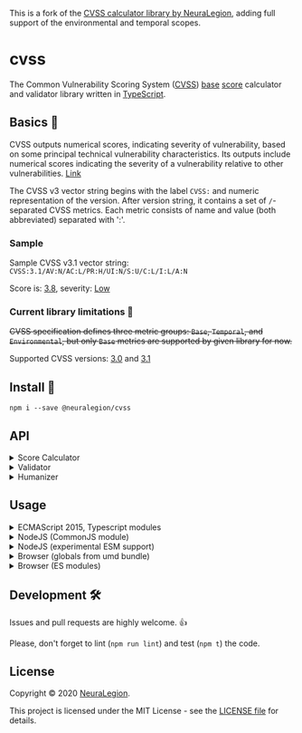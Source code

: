 This is a fork of the [CVSS calculator library by NeuraLegion](https://github.com/NeuraLegion/cvss), adding full support of the environmental and temporal scopes.

# cvss

The Common Vulnerability Scoring System ([CVSS](https://www.first.org/cvss/)) [base](https://www.first.org/cvss/specification-document#Base-Metrics) [score](https://www.first.org/cvss/specification-document#1-2-Scoring) calculator and validator library written in [TypeScript](https://www.typescriptlang.org/).

## Basics 🧾

CVSS outputs numerical scores, indicating severity of vulnerability, based on some principal technical vulnerability characteristics. 
Its outputs include numerical scores indicating the severity of a vulnerability relative to other vulnerabilities. [Link](https://www.first.org/cvss/v3.1/specification-document#Introduction)

The CVSS v3 vector string begins with the label `CVSS:` and numeric representation of the version.
After version string, it contains a set of `/`-separated CVSS metrics.
Each metric consists of name and value (both abbreviated) separated with ':'.

### Sample

Sample CVSS v3.1 vector string: `CVSS:3.1/AV:N/AC:L/PR:H/UI:N/S:U/C:L/I:L/A:N`

Score is: [3.8](https://www.first.org/cvss/calculator/3.1#CVSS:3.1/AV:N/AC:L/PR:H/UI:N/S:U/C:L/I:L/A:N), severity: [Low](https://www.first.org/cvss/calculator/3.1#CVSS:3.1/AV:N/AC:L/PR:H/UI:N/S:U/C:L/I:L/A:N)

### Current library limitations 🚧  

~~CVSS specification defines three metric groups: `Base`, `Temporal`, and `Environmental`, but only `Base` metrics are supported by given library for now.~~

Supported CVSS versions: [3.0](https://www.first.org/cvss/v3-0/) and [3.1](https://www.first.org/cvss/v3-1/)

## Install 🚀 

`npm i --save @neuralegion/cvss`

## API 

<details>
<summary>Score Calculator</summary>

`calculateBaseScore(cvssString): number`

Calculates [Base Score](https://www.first.org/cvss/v3.1/specification-document#7-1-Base-Metrics-Equations), 
which depends on sub-formulas for Impact Sub-Score (ISS), Impact, and Exploitability,

`calculateIss(metricsMap): number`

Calculates [Impact Sub-Score (ISS)](https://www.first.org/cvss/v3.1/specification-document#7-1-Base-Metrics-Equations)

`calculateImpact(metricsMap, iss): number`

Calculates [Impact](https://www.first.org/cvss/v3.1/specification-document#7-1-Base-Metrics-Equations)

`calculateExploitability(metricsMap): number`

Calculates [Exploitability](https://www.first.org/cvss/v3.1/specification-document#7-1-Base-Metrics-Equations)

</details>

<details>
<summary>Validator</summary>

`validate(cvssString): void`

Throws an Error if given CVSS string is either invalid or unsupported.

Error contains verbose message with error details. Sample error messages:
- CVSS vector must start with "CVSS:"
- Invalid CVSS string. Example: CVSS:3.0/AV:A/AC:H/PR:H/UI:R/S:U/C:N/I:N/A:L
- Unsupported CVSS version: 2.0. Only 3.0 and 3.1 are supported
- Duplicated metric: "AC:L"
- Missing mandatory CVSS base metric C (Confidentiality)
- Unknown CVSS metric "X". Allowed metrics: AV, AC, PR, UI, S, C, I, A
- Invalid value for CVSS metric PR (Privileges Required): Y. Allowed values: N (None), L (Low), H (High)
</details>

<details>
<summary>Humanizer</summary>

`humanizeBaseMetric(metric)`

Return un-abbreviated metric name: e.g. 'Confidentiality' for input 'C'

`humanizeBaseMetricValue(value, metric)`

Return un-abbreviated metric value: e.g. 'Network' for input ('AV', 'N')  
</details>

## Usage

<details>
<summary>ECMAScript 2015, Typescript modules</summary>

```
import { calculateBaseScore } from 'cvss';

const { score } = calculateBaseScore('CVSS:3.0/AV:N/AC:L/PR:N/UI:N/S:C/C:H/I:N/A:N');
console.log('score: ', score);
```
</details>

<details>
<summary>NodeJS (CommonJS module)</summary>

```
const cvss = require('cvss');

const { score } = calculateBaseScore('CVSS:3.0/AV:N/AC:L/PR:N/UI:N/S:C/C:H/I:N/A:N');
console.log(score);
```
</details>

<details>

<summary>NodeJS (experimental ESM support)</summary>

`usage.mjs` file:

```
import cvss from 'cvss';

const { score } = calculateBaseScore('CVSS:3.0/AV:N/AC:L/PR:N/UI:N/S:C/C:H/I:N/A:N');
console.log(score);
```

Running: `node --experimental-modules ./usage.mjs`

</details>

<details>
<summary>Browser (globals from umd bundle)</summary>

```
<script src="./node_modules/cvss/dist/bundle.umd.js"></script>
<script>
  alert(`Score: ${cvss.calculateBaseScore('CVSS:3.0/AV:N/AC:L/PR:N/UI:N/S:C/C:H/I:N/A:N').score}`);
</script>
```
</details>

<details>
<summary>Browser (ES modules)</summary>

```
<script type="module">
  import { calculateBaseScore } from './node_modules/cvss/dist/bundle.es.js';
  alert(`Score: ${calculateBaseScore('CVSS:3.0/AV:N/AC:L/PR:N/UI:N/S:C/C:H/I:N/A:N').score}`);
</script>
```
</details>


## Development 🛠  

Issues and pull requests are highly welcome. 👍

Please, don't forget to lint (`npm run lint`) and test (`npm t`) the code.

## License 

Copyright © 2020 [NeuraLegion](https://github.com/NeuraLegion).

This project is licensed under the MIT License - see the [LICENSE file](LICENSE) for details.
